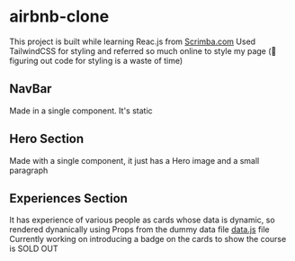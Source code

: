 # airbnb-clone
This project is built while learning Reac.js from [Scrimba.com](https://scrimba.com)
Used TailwindCSS for styling and referred so much online to style my page (🤫 figuring out code for styling is a waste of time)

## NavBar
Made in a single component. It's static

## Hero Section
Made with a single component, it just has a Hero image and a small paragraph

## Experiences Section
It has experience of various people as cards whose data is dynamic, so rendered dynanically using Props from the dummy data file [data.js](https://github.com/sri-nivas1227/airbnb-clone/blob/main/src/components/data.js) file
Currently working on introducing a badge on the cards to show the course is SOLD OUT

